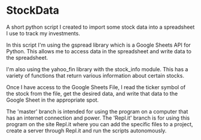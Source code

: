 # StockData
A short python script I created to import some stock data into a spreadsheet I use to track my investments.

In this script I'm using the gspread library which is a Google Sheets API for Python.  This allows me to access data in the spreadsheet and write data to the spreadsheet.

I'm also using the yahoo_fin library with the stock_info module.  This has a variety of functions that return various information about certain stocks.

Once I have access to the Google Sheets File, I read the ticker symbol of the stock from the file, get the desired data, and write that data to the Google Sheet in the appropriate spot.  

The 'master' branch is intended for using the program on a computer that has an internet connection and power.  The 'Repl.it' branch is for using this program on the site Repl.it where you can add the specific files to a project, create a server through Repl.it and run the scripts autonomously.
